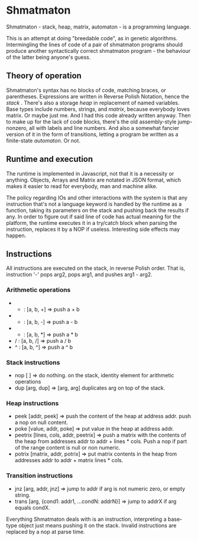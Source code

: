 Shmatmaton
==========

Shmatmaton - stack, heap, matrix, automaton - is a programming language.

This is an attempt at doing "breedable code", as in genetic algorithms.
Intermingling the lines of code of a pair of shmatmaton programs should 
produce another syntactically correct shmatmaton program - the behaviour
of the latter being anyone's guess.


Theory of operation
-------------------

Shmatmaton's syntax has no blocks of code, matching braces, or parentheses.
Expressions are written in Reverse Polish Notation, hence the *stack* . There's
also a storage *heap* in replacement of named variables. Base types include
numbers, strings, and *matrix*, because everybody loves matrix. Or maybe just me.
And I had this code already written anyway. Then to make up for the lack of code
blocks, there's the old assembly-style jump-nonzero, all with labels and line
numbers. And also a somewhat fancier version of it in the form of transitions,
letting a program be written as a finite-state *automaton*. Or not.


Runtime and execution
---------------------

The runtime is implemented in Javascript, not that it is a necessity or anything.
Objects, Arrays and Matrix are notated in JSON format, which makes it easier to 
read for everybody, man and machine alike. 

The policy regarding IOs and other interactions with the system is that any 
instruction that's not a language keyword is handled by the runtime as a function,
taking its parameters on the stack and pushing back the results if any.
In order to figure out if said line of code has actual meaning for the platform, the 
runtime executes it in a try/catch block when parsing the instruction, replaces it by
a NOP if useless. Interesting side effects may happen.


Instructions
------------

All instructions are executed on the stack, in reverse Polish order. That is, instruction
'-' pops arg2, pops arg1, and pushes arg1 - arg2.

### Arithmetic operations
  * + : [a, b, +] => push a + b
  * - : [a, b, -] => push a - b
  * * : [a, b, *] => push a * b
  * / : [a, b, /] => push a / b
  * ^ : [a, b, ^] => push a ^ b

### Stack instructions
  * nop [ ] => do nothing. on the stack, identity element for arithmetic operations
  * dup [arg, dup] => [arg, arg] duplicates arg on top of the stack.

### Heap instructions
  * peek [addr, peek] => push the content of the heap at address addr. push a nop on null content.
  * poke [value, addr, poke] => put value in the heap at address addr.
  * peetrix [lines, cols, addr, peetrix] => push a matrix with the contents of the heap from addresses addr to addr + lines * cols.
Push a nop if part of the range content is null or non numeric.
  * potrix [matrix, addr, potrix] => put matrix contents in the heap from addresses addr to addr + matrix lines * cols.

### Transition instructions
  * jnz [arg, addr, jnz] => jump to addr if arg is not numeric zero, or empty string.
  * trans [arg, {cond1: addr1, ...condN: addrN}] => jump to addrX if arg equals condX.

Everything Shmatmaton deals with is an instruction, interpreting a base-type object just means
pushing it on the stack. Invalid instructions are replaced by a nop at parse time.


